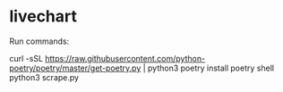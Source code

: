 # livechart
Run commands:

curl -sSL https://raw.githubusercontent.com/python-poetry/poetry/master/get-poetry.py | python3
poetry install
poetry shell
python3 scrape.py
